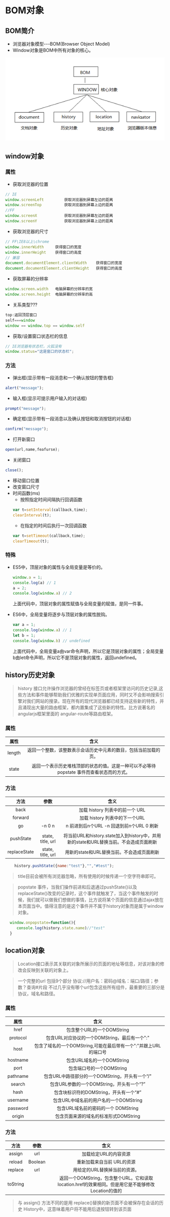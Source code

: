 # BOM对象
## BOM简介
- 浏览器对象模型---BOM(Browser Object Model)
- Window对象是BOM中所有对象的核心。

![image](amWiki/images/bom.png)

## window对象
### 属性
- 获取浏览器的位置
```javascript
// IE
window.screenLeft         获取浏览器到屏幕左边的距离
window.screenTop          获取浏览器到屏幕上边的距离
//FF
window.screenX            获取浏览器到屏幕左边的距离
window.screenY            获取浏览器到屏幕上边的距离
```
- 获取浏览器的尺寸
```javascript
// FF\IE8以上\chrome
window.innerWidth     获得窗口的宽度
window.innerHeight    获得窗口的高度
// 兼容
document.documentElement.clientWidth    获得窗口的宽度
document.documentElement.clientHeight   获得窗口的高度
```
- 获取屏幕的分辨率
```javascript
window.screen.width   电脑屏幕的分辨率的宽
window.screen.height  电脑屏幕的分辨率的高
```
- 关系类型???
```javascript
top:返回顶层窗口
self===window
window == window.top == window.self
```
- 获取/设置窗口状态栏的信息
```javascript
// IE浏览器有状态栏，火狐没有
window.status="这是窗口的状态栏";
```

### 方法
- 弹出框(显示带有一段消息和一个确认按钮的警告框)
```javascript
alert("message");
```
- 输入框(显示可提示用户输入的对话框)
```javascript
prompt("message");
```
- 确定框(显示带有一段消息以及确认按钮和取消按钮的对话框)
```javascript
confirm("message");
```
- 打开新窗口
```javascript
open(url,name,feafurse);
```
- 关闭窗口
```javascript
close();
```
- 移动窗口位置
- 改变窗口尺寸
- 时间函数(ms)
  - 按照指定时间间隔执行回调函数
  ```javascript
  var t=setInterval(callback,time);
  clearInterval(t);
  ```
  - 在指定的时间后执行一次回调函数
  ```javascript
  var t=setTimeout(callback,time);
  clearTimeout(t);
  ```

### 特殊
* ES5中，顶层对象的属性与全局变量是等价的。
  ```javascript
  window.a = 1;
  console.log(a) // 1
  a = 2;
  console.log(window.a) // 2
  ```
  上面代码中，顶层对象的属性赋值与全局变量的赋值，是同一件事。

* ES6中，全局变量将逐步与顶层对象的属性脱钩。
  ```javascript
  var a = 1;
  console.log(window.a) // 1
  let b = 1;
  console.log(window.b) // undefined
  ```
  上面代码中，全局变量a由var命令声明，所以它是顶层对象的属性；全局变量b由let命令声明，所以它不是顶层对象的属性，返回undefined。

## history历史对象
> history 接口允许操作浏览器的曾经在标签页或者框架里访问的历史记录,这些方法和事件能够帮助我们优雅的实现单页面应用，同时又不会影响搜索引擎对我们网站的搜录。现在所有的现代浏览器都已经支持这些新的特性，并且涌现出大量的路由框架，都内置集成了这些新的特性。比方说著名的angularjs框架里面的 angular-route等路由框架。

### 属性
|  属性  |  含义 |
|:--------:|:--------:|
|length|返回一个整数，该整数表示会话历史中元素的数目，包括当前加载的页。|
| | |
|state|返回一个表示历史堆栈顶部的状态的值。这是一种可以不必等待popstate 事件而查看状态而的方式。|

### 方法
|   方法    |  参数 | 含义 |
|:--------:|:--------:|:----:|
|back||加载 history 列表中的前一个 URL|
|forward||加载 history 列表中的下一个URL|
|go|-n 0 n|n 前进到后n个URL  -n 回退到前n个URL  0 刷新|
| | |
|pushState|state, title, url|将当前URL和history.state加入到history中，并用新的state和URL替换当前。不会造成页面刷新|
|replaceState|state, title, url|用新的state和URL替换当前。不会造成页面刷新|

```javascript
    history.pushState({name:"test"},"","#test");
```

> title目前会被所有浏览器忽略，所有使用的时候传递一个空字符串即可。

> popstate 事件，当我们操作前进和后退通过pushState()以及replaceState()改变的记录时，这个事件就触发了，当这个事件触发的时候，我们就可以做我们想做的事情，比方说将某个页面的信息通过ajax放在本页面当中。值得注意的是这个事件并不属于history对象而是属于window对象。

```javascript
  window.onpopstate=function(){
     console.log(history.state.name)//"test"
  }
```
## location对象
>Location接口表示其关联的对象所展示的页面的地址等信息，对该对象的修改会反映到关联的对象上。

>一个完整的url 包括9个部分 协议://用户名：密码@域名：端口/路径；参数？查询#片段 不过几乎没有哪个url包含这些所有组件，最重要的三部分是协议，域名和路径。   

### 属性
|属性|含义|
|:----:|:----:|
|href|包含整个URL的一个DOMString|
|protocol|包含URL对应协议的一个DOMString，最后有一个":"|
|host|包含了域名的一个DOMString,可能在最后带有一个":"并跟上URL的端口号|
|hostname|包含URL域名的一个DOMString|
|port|包含端口号的一个DOMString|
|pathname|包含URL中路径部分的一个DOMString，开头有一个“/"|
|search| 包含URL参数的一个DOMString，开头有一个“?”|
|hash|包含块标识符的DOMString，开头有一个“#”|
|username|包含URL中域名前的用户名的一个DOMString|
|password|包含URL域名前的密码的一个 DOMString|
|origin|包含页面来源的域名的标准形式DOMString|

### 方法
|方法|参数|含义|
|:----:|:----:|:----:|
|assign|url|加载给定URL的内容资源|
|reload|Boolean|重新加载来自当前 URL的资源|
|replace|url|用给定的URL替换掉当前的资源。|
|toString||返回一个DOMString，包含整个URL。它和读取location.href的效果相同。但是用它是不能够修改Location的值的|

>与 assign() 方法不同的是用 replace()替换的新页面不会被保存在会话的历史 History中，这意味着用户将不能用后退按钮转到该页面
